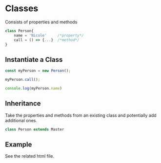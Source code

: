 # Classes
Consists of properties and methods
```js
class Person{
    name = 'Nicole'     /*property*/
    call = () => {...}  /*method*/
}
```

## Instantiate a Class
```js
const myPerson = new Person();

myPerson.call();

console.log(myPerson.name)
```

## Inheritance
Take the properties and methods from an existing class and potentially add additional ones.
```js
class Person extends Master
```

## Example
See the related html file.